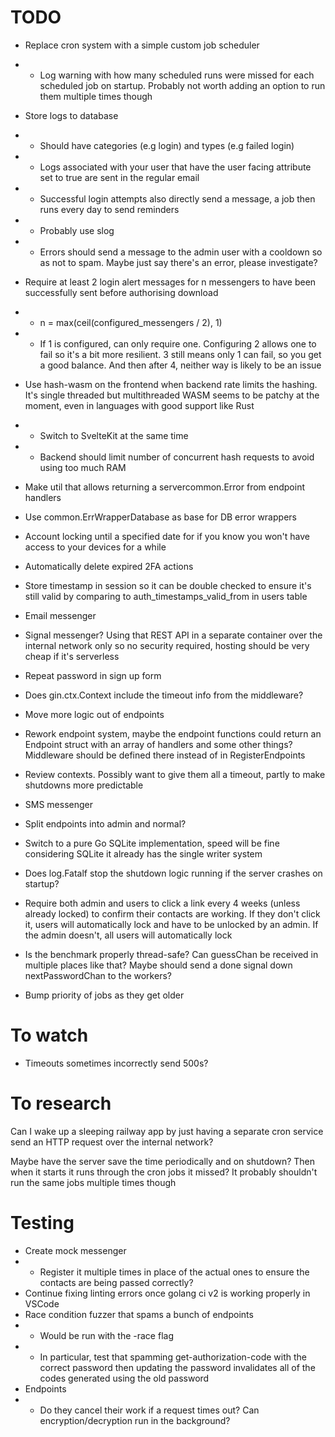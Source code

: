# TODO

-   Replace cron system with a simple custom job scheduler
-   -   Log warning with how many scheduled runs were missed for each scheduled job on startup. Probably not worth adding an option to run them multiple times though
-   Store logs to database
-   -   Should have categories (e.g login) and types (e.g failed login)
-   -   Logs associated with your user that have the user facing attribute set to true are sent in the regular email
-   -   Successful login attempts also directly send a message, a job then runs every day to send reminders
-   -   Probably use slog
-   -   Errors should send a message to the admin user with a cooldown so as not to spam. Maybe just say there's an error, please investigate?
-   Require at least 2 login alert messages for n messengers to have been successfully sent before authorising download
-   -   n = max(ceil(configured_messengers / 2), 1)
-   -   If 1 is configured, can only require one. Configuring 2 allows one to fail so it's a bit more resilient. 3 still means only 1 can fail, so you get a good balance. And then after 4, neither way is likely to be an issue
-   Use hash-wasm on the frontend when backend rate limits the hashing. It's single threaded but multithreaded WASM seems to be patchy at the moment, even in languages with good support like Rust
-   -   Switch to SvelteKit at the same time
-   -   Backend should limit number of concurrent hash requests to avoid using too much RAM
-   Make util that allows returning a servercommon.Error from endpoint handlers
-   Use common.ErrWrapperDatabase as base for DB error wrappers
-   Account locking until a specified date for if you know you won't have access to your devices for a while
-   Automatically delete expired 2FA actions
-   Store timestamp in session so it can be double checked to ensure it's still valid by comparing to auth_timestamps_valid_from in users table
-   Email messenger
-   Signal messenger? Using that REST API in a separate container over the internal network only so no security required, hosting should be very cheap if it's serverless
-   Repeat password in sign up form
-   Does gin.ctx.Context include the timeout info from the middleware?
-   Move more logic out of endpoints
-   Rework endpoint system, maybe the endpoint functions could return an Endpoint struct with an array of handlers and some other things? Middleware should be defined there instead of in RegisterEndpoints
-   Review contexts. Possibly want to give them all a timeout, partly to make shutdowns more predictable
-   SMS messenger
-   Split endpoints into admin and normal?
-   Switch to a pure Go SQLite implementation, speed will be fine considering SQLite it already has the single writer system
-   Does log.Fatalf stop the shutdown logic running if the server crashes on startup?
-   Require both admin and users to click a link every 4 weeks (unless already locked) to confirm their contacts are working. If they don't click it, users will automatically lock and have to be unlocked by an admin. If the admin doesn't, all users will automatically lock

-   Is the benchmark properly thread-safe? Can guessChan be received in multiple places like that? Maybe should send a done signal down nextPasswordChan to the workers?
-   Bump priority of jobs as they get older

# To watch

-   Timeouts sometimes incorrectly send 500s?

# To research

Can I wake up a sleeping railway app by just having a separate cron service send an HTTP request over the internal network?

Maybe have the server save the time periodically and on shutdown? Then when it starts it runs through the cron jobs it missed? It probably shouldn't run the same jobs multiple times though

# Testing

-   Create mock messenger
-   -   Register it multiple times in place of the actual ones to ensure the contacts are being passed correctly?
-   Continue fixing linting errors once golang ci v2 is working properly in VSCode
-   Race condition fuzzer that spams a bunch of endpoints
-   -   Would be run with the -race flag
-   -   In particular, test that spamming get-authorization-code with the correct password then updating the password invalidates all of the codes generated using the old password
-   Endpoints
-   -   Do they cancel their work if a request times out? Can encryption/decryption run in the background?
